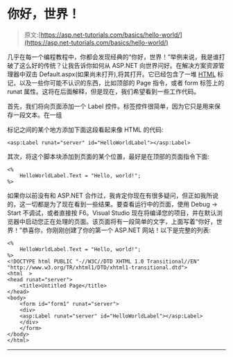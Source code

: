 # 你好，世界！

> 原文:[https://asp.net-tutorials.com/basics/hello-world/](https://asp.net-tutorials.com/basics/hello-world/)

几乎在每一个编程教程中，你都会发现经典的“你好，世界！”举例来说，我是谁打破了这么好的传统？让我告诉你如何从 ASP.NET 向世界问好。在解决方案资源管理器中双击 Default.aspx(如果尚未打开),将其打开。它已经包含了一堆 [HTML](http://html5-tutorials.org "Learn HTML5") 标记，以及一些你可能不认识的东西，比如顶部的 Page 指令，或者 form 标签上的 runat 属性。这将在后面解释，但是现在，我们希望看到一些工作代码。

首先，我们将向页面添加一个 Label 控件。标签控件很简单，因为它只是用来保存一段文本。在一组

<form>标记之间的某个地方添加下面这段看起来像 HTML 的代码:</form>

```
<asp:Label runat="server" id="HelloWorldLabel"></asp:Label>
```

其次，将这个脚本块添加到页面的某个位置，最好是在顶部的页面指令下面:

```
<%
    HelloWorldLabel.Text = "Hello, world!";
%>
```

如果你以前没有和 ASP.NET 合作过，我肯定你现在有很多疑问，但正如我所说的，这一切都是为了现在看到一些结果。要查看运行中的页面，使用 Debug -> Start 不调试，或者直接按 F6。Visual Studio 现在将编译您的项目，并在默认浏览器中启动您正在处理的页面。该页面将有一段简单的文字，上面写着“你好，世界！”恭喜你，你刚刚创建了你的第一个 ASP.NET 网站！以下是完整的列表:

<input type="hidden" name="IL_IN_ARTICLE">

```
<%
    HelloWorldLabel.Text = "Hello, world!";
%>
<!DOCTYPE html PUBLIC "-//W3C//DTD XHTML 1.0 Transitional//EN" "http://www.w3.org/TR/xhtml1/DTD/xhtml1-transitional.dtd">
<html  >
<head runat="server">
    <title>Untitled Page</title>
</head>
<body>
    <form id="form1" runat="server">
    <div>
    <asp:Label runat="server" id="HelloWorldLabel"></asp:Label>
    </div>
    </form>
</body>
</html>
```

* * *